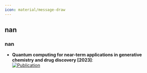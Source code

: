 ```yaml
---
icon: material/message-draw
---
```



## **nan**
### **nan**
- **Quantum computing for near-term applications in generative chemistry and drug discovery [2023]**:   
	[![Publication](https://img.shields.io/badge/Publication-Citations:26-blue?style=for-the-badge&logo=bookstack)](https://doi.org/10.1016/j.drudis.2023.103675)  
